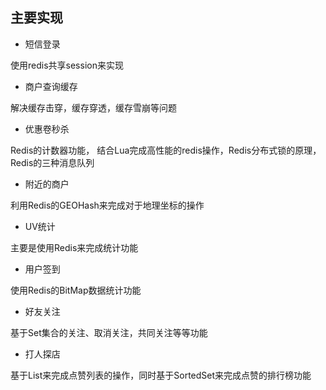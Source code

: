 ## 主要实现

* 短信登录

使用redis共享session来实现

* 商户查询缓存

解决缓存击穿，缓存穿透，缓存雪崩等问题

* 优惠卷秒杀

Redis的计数器功能， 结合Lua完成高性能的redis操作，Redis分布式锁的原理，Redis的三种消息队列

* 附近的商户

利用Redis的GEOHash来完成对于地理坐标的操作

* UV统计

主要是使用Redis来完成统计功能

* 用户签到

使用Redis的BitMap数据统计功能

* 好友关注

基于Set集合的关注、取消关注，共同关注等等功能

* 打人探店

基于List来完成点赞列表的操作，同时基于SortedSet来完成点赞的排行榜功能